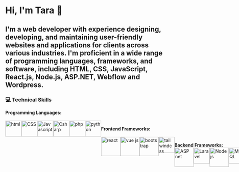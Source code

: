 <h1>Hi, I'm Tara 👋</h1>
<h2>I'm a web developer with experience designing, developing, and maintaining user-friendly websites and applications for clients across various industries. I'm proficient in a wide range of programming languages, frameworks, and software, including HTML, CSS, JavaScript, React.js, Node.js, ASP.NET, Webflow and Wordpress.</h2>
<h3>💻 Technical Skills</h3>
<b>Programming Languages: </b>
<br>
<br>
<div style="display: flex; flex-direction: coloum">
  <img width="50" alt="html" src="https://user-images.githubusercontent.com/98551893/235284825-1a0cefb9-ec29-4583-b6b9-c56c1a32ef82.png">
  <img width="50" alt="CSS" src="https://user-images.githubusercontent.com/98551893/235284917-23cbe751-cf1c-4f33-b341-81be30ce6780.png">
  <img width="50" alt="Javascript" src="https://user-images.githubusercontent.com/98551893/235284860-6dd6c441-9cee-4c39-ba50-2a6d710efa8a.gif">
  <img width="50" alt="Csharp" src="https://user-images.githubusercontent.com/98551893/235284921-37cb5f83-5989-4ee9-9759-9b4fa52b7948.png">
  <img width="50" alt="php" src="https://user-images.githubusercontent.com/98551893/235284925-a27ab9c1-3b44-4369-816b-8197d1408f98.png">
  <img width="50" alt="python" src="https://user-images.githubusercontent.com/98551893/235285003-a233b7cd-6f2b-4eee-900f-1f16946b481d.gif">
<div>
<br>
<b>Frontend Frameworks: </b>
<br>
<br>
<div style="display: flex; flex-direction: coloum">
  <img width="60" alt="react" src="https://user-images.githubusercontent.com/98551893/235285315-7f83aa0e-59b0-4eeb-93e7-eff7bfcd1e59.png">
  <img width="60" alt="vue js" src="https://user-images.githubusercontent.com/98551893/235285134-6c1b0306-4945-4061-8894-cae568a91fac.png">
  <img width="60" alt="bootstrap" src="https://user-images.githubusercontent.com/98551893/235285239-455de5cc-bc29-4af9-b709-439e28103fe6.png">
  <img width="50" alt="tailwindcss" src="https://user-images.githubusercontent.com/98551893/235285253-f2c733fb-c658-4a0a-b968-10ef5fb20142.png">
<div>
<br>
<b>Backend Frameworks:</b>
<br>
<div style="display: flex; flex-direction: coloum">
  <img width="60" alt="ASP net" src="https://user-images.githubusercontent.com/98551893/235285478-81fc4d41-d783-4740-8950-af1066838156.png">
  <img width="50" alt="Laravel" src="https://user-images.githubusercontent.com/98551893/235285506-e50bb5d5-f91b-49b6-92fa-482577bc3ee2.png">
  <img width="60" alt="Node js" src="https://user-images.githubusercontent.com/98551893/235285522-2eba09c8-110a-47af-99da-63ed9dcce386.png">
  <img width="50" alt="MySQL" src="https://user-images.githubusercontent.com/98551893/235285636-0221fe9c-7911-45fa-ab65-3775396ba325.png">
<div>
<br>

<b>AWS Cloud Services:</b>
<br>
<br>
S3, Elastic Beanstalk, AWS Amplify, Route 53, Lambdas
<br>
<br>



📚 Education
<br>
Full Stack Web Development Graduate Certificate | Humber College
<br>
Bachelor of Business Administration (BBA) | Jinwen University of Science and Technology
<br>
<br>

📫 How to reach me
<br>
Email: Taralai@outlook.com
<br>
LinkedIn: [My LinkedIn](https://www.linkedin.com/in/taralai0626/)


<!---
Taralai0626/Taralai0626 is a ✨ special ✨ repository because its `README.md` (this file) appears on your GitHub profile.
You can click the Preview link to take a look at your changes.
--->
